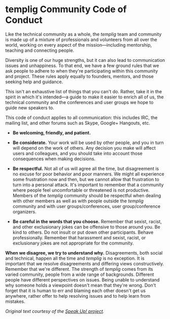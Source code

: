 <!-- SPDX-FileCopyrightText: 2025 The templig contributors.
     SPDX-License-Identifier: MPL-2.0
-->

templig Community Code of Conduct
=================================

Like the technical community as a whole, the *templig* team and community is
made up of a mixture of professionals and volunteers from all over the world,
working on every aspect of the mission—including mentorship, teaching and
connecting people.

Diversity is one of our huge strengths, but it can also lead to communication
issues and unhappiness. To that end, we have a few ground rules that we ask
people to adhere to when they're participating within this community and
project. These rules apply equally to founders, mentors, and those seeking help
and guidance.

This isn't an exhaustive list of things that you can't do. Rather, take it in
the spirit in which it's intended—a guide to make it easier to enrich all of
us, the technical community and the conferences and user groups we hope to guide
new speakers to.

This code of conduct applies to all communication: this includes IRC, the
mailing list, and other forums such as Skype, Google+ Hangouts, etc.

* __Be welcoming, friendly, and patient.__

* __Be considerate.__ Your work will be used by other people, and you in turn
  will depend on the work of others. Any decision you make will affect users and
  colleagues, and you should take into account those consequences when making
  decisions.

* __Be respectful.__ Not all of us will agree all the time, but disagreement is
  no excuse for poor behavior and poor manners. We might all experience some
  frustration now and then, but we cannot allow that frustration to turn into a
  personal attack. It's important to remember that a community where people feel
  uncomfortable or threatened is not productive. Members of the *templig*
  community should be respectful when dealing with other members as well as with
  people outside the *templig* community and with user groups/conferences,
  user group/conference organizers.

* __Be careful in the words that you choose.__ Remember that sexist, racist, and
  other exclusionary jokes can be offensive to those around you. Be kind to
  others. Do not insult or put down other participants. Behave professionally.
  Remember that harassment and sexist, racist, or exclusionary jokes are not
  appropriate for the community.

__When we disagree, we try to understand why.__ Disagreements, both social and
technical, happen all the time and *templig* is no exception. It is important
that we resolve disagreements and differing views constructively. Remember that
we're different. The strength of *templig* comes from its varied community,
people from a wide range of backgrounds. Different people have different
perspectives on issues. Being unable to understand why someone holds a viewpoint
doesn't mean that they're wrong. Don't forget that it is human to err and
blaming each other doesn't get us anywhere, rather offer to help resolving
issues and to help learn from mistakes.

*Original text courtesy of the
[Speak Up! project](http://web.archive.org/web/20141109123859/http://speakup.io/coc.html).*
